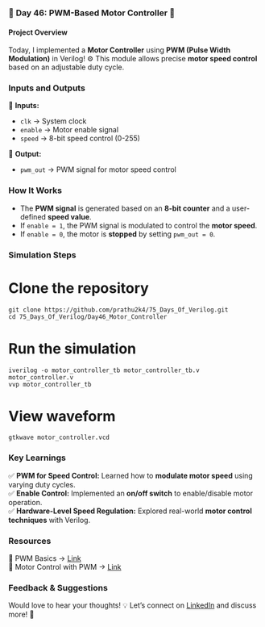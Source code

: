 ### 📌 **Day 46: PWM-Based Motor Controller** 🚀  

#### **Project Overview**  
Today, I implemented a **Motor Controller** using **PWM (Pulse Width Modulation)** in Verilog! ⚙️ This module allows precise **motor speed control** based on an adjustable duty cycle.  

### **Inputs and Outputs**  
🔹 **Inputs:**  
- `clk` → System clock  
- `enable` → Motor enable signal  
- `speed` → 8-bit speed control (0-255)  

🔹 **Output:**  
- `pwm_out` → PWM signal for motor speed control  

### **How It Works**  
- The **PWM signal** is generated based on an **8-bit counter** and a user-defined **speed value**.  
- If `enable = 1`, the PWM signal is modulated to control the **motor speed**.  
- If `enable = 0`, the motor is **stopped** by setting `pwm_out = 0`.  

### **Simulation Steps**  

# Clone the repository

```
git clone https://github.com/prathu2k4/75_Days_Of_Verilog.git
cd 75_Days_Of_Verilog/Day46_Motor_Controller
```

# Run the simulation

```
iverilog -o motor_controller_tb motor_controller_tb.v motor_controller.v
vvp motor_controller_tb
```

# View waveform

```
gtkwave motor_controller.vcd
```

### **Key Learnings**  
✅ **PWM for Speed Control:** Learned how to **modulate motor speed** using varying duty cycles.  
✅ **Enable Control:** Implemented an **on/off switch** to enable/disable motor operation.  
✅ **Hardware-Level Speed Regulation:** Explored real-world **motor control techniques** with Verilog.  

### **Resources**  
📖 PWM Basics → [Link](https://en.wikipedia.org/wiki/Pulse-width_modulation)  
📖 Motor Control with PWM → [Link](https://www.electronics-tutorials.ws/pwm/pwm.html)  

### **Feedback & Suggestions**  
Would love to hear your thoughts! 💡 Let’s connect on [LinkedIn](https://www.linkedin.com/in/prathu2k4) and discuss more! 🚀
